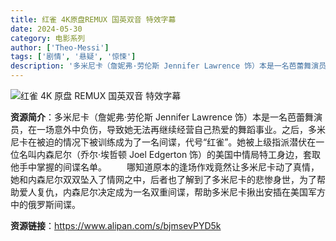 ```yaml
---
title: 红雀 4K原盘REMUX 国英双音 特效字幕
date: 2024-05-30
category: 电影系列
author: ['Theo-Messi']
tags: ['剧情', '悬疑', '惊悚']
description: '多米尼卡（詹妮弗·劳伦斯 Jennifer Lawrence 饰）本是一名芭蕾舞演员，在一场意外中负伤，导致她无法再继续经营自己热爱的舞蹈事业。之后，多米尼卡在被迫的情况下被训练成为了一名间谍，代号“红雀”。她被上级指派潜伏在一位名叫内森尼尔（乔尔·埃哲顿 Joel Edgerton 饰）的美国中情局特工身边，套取他手中掌握的间谍名单。哪知道原本的逢场作戏竟然让多米尼卡动了真情，她和内森尼尔双双坠入了情网之中，后者也了解到了多米尼卡的悲惨身世，为了帮助爱人复仇，内森尼尔决定成为一名双重间谍，帮助多米尼卡揪出安插在美国军方中的俄罗斯间谍。'
---
```


![红雀 4K 原盘 REMUX 国英双音 特效字幕](https://image.tmdb.org/t/p/w780/rf3GqwE815I05eVsQOEQ3jxKQsc.jpg)

**资源简介**：多米尼卡（詹妮弗·劳伦斯 Jennifer Lawrence 饰）本是一名芭蕾舞演员，在一场意外中负伤，导致她无法再继续经营自己热爱的舞蹈事业。之后，多米尼卡在被迫的情况下被训练成为了一名间谍，代号“红雀”。她被上级指派潜伏在一位名叫内森尼尔（乔尔·埃哲顿 Joel Edgerton 饰）的美国中情局特工身边，套取他手中掌握的间谍名单。
　　哪知道原本的逢场作戏竟然让多米尼卡动了真情，她和内森尼尔双双坠入了情网之中，后者也了解到了多米尼卡的悲惨身世，为了帮助爱人复仇，内森尼尔决定成为一名双重间谍，帮助多米尼卡揪出安插在美国军方中的俄罗斯间谍。

**资源链接**：https://www.alipan.com/s/bjmsevPYD5k
